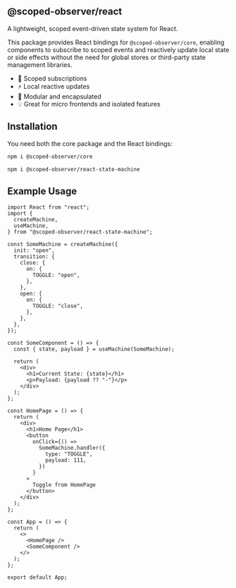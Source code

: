 ## @scoped-observer/react

A lightweight, scoped event-driven state system for React.

This package provides React bindings for `@scoped-observer/core`, enabling components to subscribe to scoped events and reactively update local state or side effects without the need for global stores or third-party state management libraries.

- 🔬 Scoped subscriptions
- ⚡ Local reactive updates
- 🧩 Modular and encapsulated
- 💡 Great for micro frontends and isolated features

## Installation

You need both the core package and the React bindings:

```bash
npm i @scoped-observer/core

npm i @scoped-observer/react-state-machine
```

## Example Usage

```tsx
import React from "react";
import {
  createMachine,
  useMachine,
} from "@scoped-observer/react-state-machine";

const SomeMachine = createMachine({
  init: "open",
  transition: {
    close: {
      on: {
        TOGGLE: "open",
      },
    },
    open: {
      on: {
        TOGGLE: "close",
      },
    },
  },
});

const SomeComponent = () => {
  const { state, payload } = useMachine(SomeMachine);

  return (
    <div>
      <h1>Current State: {state}</h1>
      <p>Payload: {payload ?? "-"}</p>
    </div>
  );
};

const HomePage = () => {
  return (
    <div>
      <h1>Home Page</h1>
      <button
        onClick={() =>
          SomeMachine.handler({
            type: "TOGGLE",
            payload: 111,
          })
        }
      >
        Toggle from HomePage
      </button>
    </div>
  );
};

const App = () => {
  return (
    <>
      <HomePage />
      <SomeComponent />
    </>
  );
};

export default App;
```

